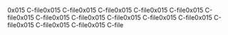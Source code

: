 0x015 C-file0x015 C-file0x015 C-file0x015 C-file0x015 C-file0x015 C-file0x015 C-file0x015 C-file0x015 C-file0x015 C-file0x015 C-file0x015 C-file0x015 C-file0x015 C-file0x015 C-file
